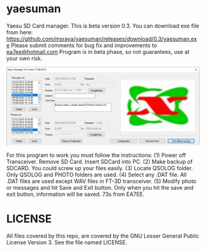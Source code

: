# yaesuman
Yaesu SD Card manager. This is beta version 0.3.
You can download exe file from here: https://github.com/msraya/yaesuman/releases/download/0.3/yaesuman.exe
Please submit comments for bug fix and improvements to ea7ee@hotmail.com
Program is in beta phase, so not guarantees, use at your own risk.

![Alt text](yaesuman.png?raw=true "Main Window")

For this program to work you must follow the instructions:
  (1) Power off Transceiver. Remove SD Card. Insert SDCard into PC.
  (2) Make backup of SDCARD. You could screw up your files easily.
  (3) Locate QSOLOG folder. Only QSOLOG and PHOTO folders are used.
  (4) Select any .DAT file. All .DAT files are used except WAV files in FT-3D transceiver.
  (5) Modify photo or messages and hit Save and Exit button.
      Only when you hit the save and exit button, information will be saved.
73s from EA7EE.

# LICENSE
All files covered by this repo, are covered by the GNU Lesser General Public License Version 3. See the file named LICENSE.
